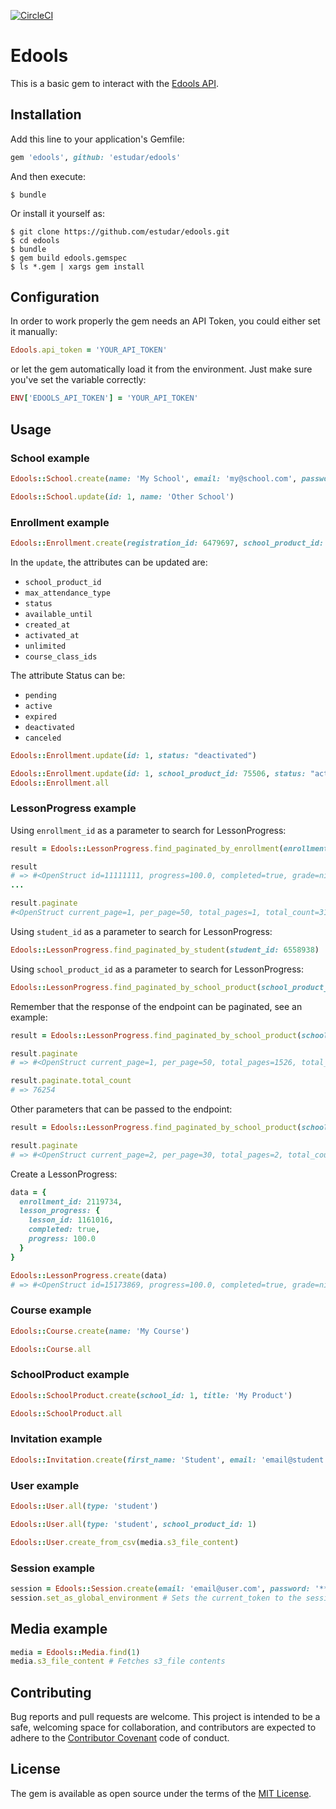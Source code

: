 [![CircleCI](https://circleci.com/gh/estudar/edools.svg?style=svg)](https://circleci.com/gh/estudar/edools)
# Edools

This is a basic gem to interact with the [Edools API](http://docs.edools.com/api/).

## Installation

Add this line to your application's Gemfile:

```ruby
gem 'edools', github: 'estudar/edools'
```

And then execute:

    $ bundle

Or install it yourself as:

    $ git clone https://github.com/estudar/edools.git
    $ cd edools
    $ bundle
    $ gem build edools.gemspec
    $ ls *.gem | xargs gem install

## Configuration

In order to work properly the gem needs an API Token, you could either set it manually:

```ruby
Edools.api_token = 'YOUR_API_TOKEN'
```

or let the gem automatically load it from the environment. Just make sure you've set the variable correctly:

```ruby
ENV['EDOOLS_API_TOKEN'] = 'YOUR_API_TOKEN'
```

## Usage

### School example

```ruby
Edools::School.create(name: 'My School', email: 'my@school.com', password: '******')

Edools::School.update(id: 1, name: 'Other School')
```

### Enrollment example

```ruby
Edools::Enrollment.create(registration_id: 6479697, school_product_id: 73636, max_attendance_type: 'indeterminate')
```

In the `update`, the attributes can be updated are:
- `school_product_id`
- `max_attendance_type`
- `status`
- `available_until`
- `created_at`
- `activated_at`
- `unlimited`
- `course_class_ids`

The attribute Status can be:
- `pending`
- `active`
- `expired`
- `deactivated`
- `canceled`


```ruby
Edools::Enrollment.update(id: 1, status: "deactivated")

Edools::Enrollment.update(id: 1, school_product_id: 75506, status: "active")
Edools::Enrollment.all
```

### LessonProgress example

Using `enrollment_id` as a parameter to search for LessonProgress:
```ruby
result = Edools::LessonProgress.find_paginated_by_enrollment(enrollment_id: 2222222)

result
# => #<OpenStruct id=11111111, progress=100.0, completed=true, grade=nil, enrollment_id=2222222, exam_answer_ids=[], time_spent=0, views=1, current_video_time=0, lesson=#<OpenStruct id=3333333, type="ContentLesson", title="Lesson Title">, progress_card=#<OpenStruct course_name="Course Name">, enrollment=#<OpenStruct id=4444444, student_first_name="Student First Name", student_last_name="Student Last Name", student_cover_image_url="https://cdn.edools.com/assets/images/users/default.jpeg">, created_at="2018-11-29T15:59:44.140Z", updated_at="2018-11-29T15:59:52.854Z">
...

result.paginate
#<OpenStruct current_page=1, per_page=50, total_pages=1, total_count=31>
```

Using `student_id` as a parameter to search for LessonProgress:
```ruby
Edools::LessonProgress.find_paginated_by_student(student_id: 6558938)
```

Using `school_product_id` as a parameter to search for LessonProgress:
```ruby
Edools::LessonProgress.find_paginated_by_school_product(school_product_id: 73636)
```

Remember that the response of the endpoint can be paginated, see an example:
```ruby
result = Edools::LessonProgress.find_paginated_by_school_product(school_product_id: 73636)

result.paginate
# => #<OpenStruct current_page=1, per_page=50, total_pages=1526, total_count=76254>

result.paginate.total_count
# => 76254
```

Other parameters that can be passed to the endpoint:
```ruby
result = Edools::LessonProgress.find_paginated_by_school_product(school_product_id: 73636, page: 2, per_page: 30)

result.paginate
# => #<OpenStruct current_page=2, per_page=30, total_pages=2, total_count=60>
```

Create a LessonProgress:
```ruby
data = {
  enrollment_id: 2119734,
  lesson_progress: {
    lesson_id: 1161016,
    completed: true,
    progress: 100.0
  }
}

Edools::LessonProgress.create(data)
# => #<OpenStruct id=15173869, progress=100.0, completed=true, grade=nil, enrollment_id=2119734, exam_answer_ids=nil, time_spent=0, views=1, current_video_time=0, lesson=nil, lesson_id=1159126, school_id=1111, progress_card=nil, progress_card_id=nil, enrollment=nil, external_id=nil, last_view_at="2018-12-06T14:05:45.580Z", created_at="2018-12-06T14:05:45.580Z", updated_at="2018-12-06T14:05:45.580Z">
```

### Course example

```ruby
Edools::Course.create(name: 'My Course')

Edools::Course.all
```

### SchoolProduct example

```ruby
Edools::SchoolProduct.create(school_id: 1, title: 'My Product')

Edools::SchoolProduct.all
```

### Invitation example

```ruby
Edools::Invitation.create(first_name: 'Student', email: 'email@student.com', password: '******', password_confirmation: '******')
```

### User example

```ruby
Edools::User.all(type: 'student')

Edools::User.all(type: 'student', school_product_id: 1)

Edools::User.create_from_csv(media.s3_file_content)
```

### Session example

```ruby
session = Edools::Session.create(email: 'email@user.com', password: '******')
session.set_as_global_environment # Sets the current_token to the session's credentials
```

## Media example

```ruby
media = Edools::Media.find(1)
media.s3_file_content # Fetches s3_file contents
```

## Contributing

Bug reports and pull requests are welcome. This project is intended to be a safe, welcoming space for collaboration, and contributors are expected to adhere to the [Contributor Covenant](http://contributor-covenant.org) code of conduct.


## License

The gem is available as open source under the terms of the [MIT License](http://opensource.org/licenses/MIT).

